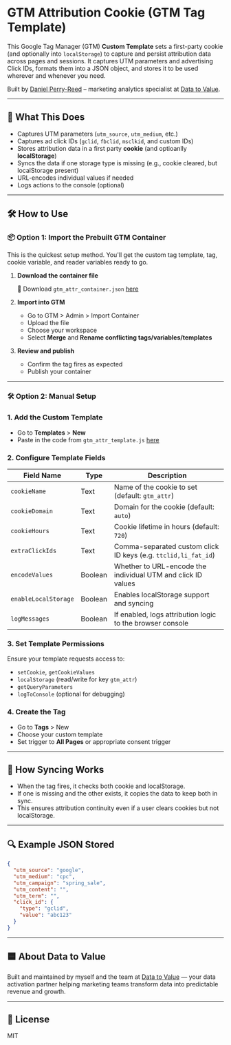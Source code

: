 # GTM Attribution Cookie (GTM Tag Template)

This Google Tag Manager (GTM) **Custom Template** sets a first-party cookie (and optionally into `localStorage`) to capture and persist attribution data across pages and sessions. It captures UTM parameters and advertising Click IDs, formats them into a JSON object, and stores it to be used wherever and whenever you need.

Built by [Daniel Perry-Reed](https://www.linkedin.com/in/danielperryreed/) – marketing analytics specialist at [Data to Value](https://www.datatovalue.com).

---

## 🚀 What This Does

* Captures UTM parameters (`utm_source`, `utm_medium`, etc.)
* Captures ad click IDs (`gclid`, `fbclid`, `msclkid`, and custom IDs)
* Stores attribution data in a first party **cookie** (and optioanlly **localStorage**)
* Syncs the data if one storage type is missing (e.g., cookie cleared, but localStorage present)
* URL-encodes individual values if needed
* Logs actions to the console (optional)

---

## 🛠️ How to Use

### 📦 Option 1: Import the Prebuilt GTM Container

This is the quickest setup method. You'll get the custom tag template, tag, cookie variable, and reader variables ready to go.

1. **Download the container file**

   📄 Download `gtm_attr_container.json` [here](./gtm_attr_container.json)

2. **Import into GTM**

   * Go to GTM > Admin > Import Container
   * Upload the file
   * Choose your workspace
   * Select **Merge** and **Rename conflicting tags/variables/templates**

3. **Review and publish**

   * Confirm the tag fires as expected
   * Publish your container

---

### 🛠️ Option 2: Manual Setup

### 1. Add the Custom Template

* Go to **Templates** > **New**
* Paste in the code from `gtm_attr_template.js` [here](./gtm_attr_template.js)

### 2. Configure Template Fields

| Field Name           | Type    | Description                                                    |
| -------------------- | ------- | -------------------------------------------------------------- |
| `cookieName`         | Text    | Name of the cookie to set (default: `gtm_attr`)                |
| `cookieDomain`       | Text    | Domain for the cookie (default: `auto`)                        |
| `cookieHours`        | Text    | Cookie lifetime in hours (default: `720`)                      |
| `extraClickIds`      | Text    | Comma-separated custom click ID keys (e.g. `ttclid,li_fat_id`) |
| `encodeValues`       | Boolean | Whether to URL-encode the individual UTM and click ID values   |
| `enableLocalStorage` | Boolean | Enables localStorage support and syncing                       |
| `logMessages`        | Boolean | If enabled, logs attribution logic to the browser console      |

### 3. Set Template Permissions

Ensure your template requests access to:

* `setCookie`, `getCookieValues`
* `localStorage` (read/write for key `gtm_attr`)
* `getQueryParameters`
* `logToConsole` (optional for debugging)

### 4. Create the Tag

* Go to **Tags** > New
* Choose your custom template
* Set trigger to **All Pages** or appropriate consent trigger

---

## 🧠 How Syncing Works

* When the tag fires, it checks both cookie and localStorage.
* If one is missing and the other exists, it copies the data to keep both in sync.
* This ensures attribution continuity even if a user clears cookies but not localStorage.

---

## 🔍 Example JSON Stored

```json
{
  "utm_source": "google",
  "utm_medium": "cpc",
  "utm_campaign": "spring_sale",
  "utm_content": "",
  "utm_term": "",
  "click_id": {
    "type": "gclid",
    "value": "abc123"
  }
}
```

---

## 🟦 About Data to Value

Built and maintained by myself and the team at [Data to Value](https://www.datatovalue.com) — your data activation partner helping marketing teams transform data into predictable revenue and growth.

---

## 📄 License

MIT
